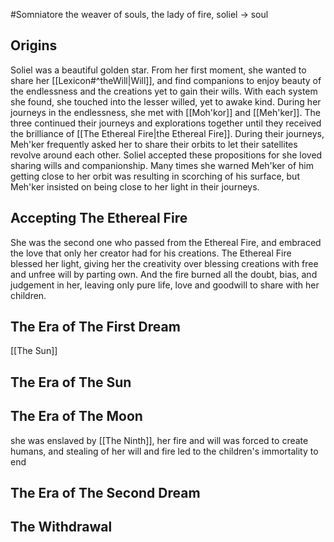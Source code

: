 #Somniatore 
the weaver of souls, the lady of fire, 
soliel -> soul
## Origins
Soliel was a beautiful golden star. From her first moment, she wanted to share her [[Lexicon#^theWill|Will]], and find companions to enjoy beauty of the endlessness and the creations yet to gain their wills. With each system she found, she touched into the lesser willed, yet to awake kind.
During her journeys in the endlessness, she met with [[Moh'kor]] and [[Meh'ker]]. The three continued their journeys and explorations together until they received the brilliance of [[The Ethereal Fire|the Ethereal Fire]]. During their journeys, Meh'ker frequently asked her to share their orbits to let their satellites revolve around each other. Soliel accepted these propositions for she loved sharing wills and companionship. Many times she warned Meh'ker of him getting close to her orbit was resulting in scorching of his surface, but Meh'ker insisted on being close to her light in their journeys.
## Accepting The Ethereal Fire
She was the second one who passed from the Ethereal Fire, and embraced the love that only her creator had for his creations. The Ethereal Fire blessed her light, giving her the creativity over blessing creations with free and unfree will by parting own. And the fire burned all the doubt, bias, and judgement in her, leaving only pure life, love and goodwill to share with her children.
## The Era of The First Dream
[[The Sun]]
## The Era of The Sun

## The Era of The Moon
she was enslaved by [[The Ninth]], her fire and will was forced to create humans, and stealing of her will and fire led to the children's immortality to end
## The Era of The Second Dream
## The Withdrawal